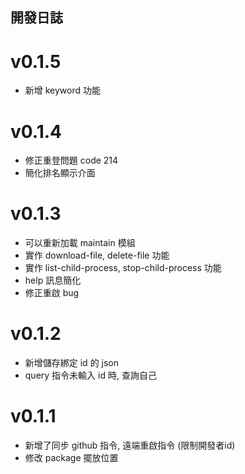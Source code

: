 ## 開發日誌

# v0.1.5
  - 新增 keyword 功能

# v0.1.4
  - 修正重登問題 code 214
  - 簡化排名顯示介面
  
# v0.1.3
  - 可以重新加載 maintain 模組
  - 實作 download-file, delete-file 功能
  - 實作 list-child-process, stop-child-process 功能
  - help 訊息簡化
  - 修正重啟 bug

# v0.1.2
  - 新增儲存綁定 id 的 json
  - query 指令未輸入 id 時, 查詢自己

# v0.1.1
  - 新增了同步 github 指令, 遠端重啟指令 (限制開發者id)
  - 修改 package 擺放位置